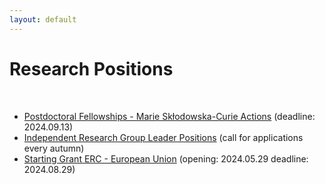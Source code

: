 ```yaml
---
layout: default
---
```


# Research Positions

<br>

- [Postdoctoral Fellowships - Marie Skłodowska-Curie Actions](https://marie-sklodowska-curie-actions.ec.europa.eu/actions/postdoctoral-fellowships) (deadline: 2024.09.13)
- [Independent Research Group Leader Positions](https://www.kofo.mpg.de/863214/Faculty-Positions) (call for applications every autumn)
- [Starting Grant ERC - European Union](https://erc.europa.eu/apply-grant/starting-grant) (opening: 2024.05.29 deadline: 2024.08.29)
